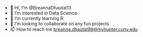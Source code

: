 - 👋 Hi, I’m @BreannaDhautal13
- 👀 I’m interested in Data Science
- 🌱 I’m currently learning R
- 💞️ I’m looking to collaborate on any fun projects
- 📫 How to reach me breanna.dhautal98@myhunter.cuny.edu

<!---
BreannaDhautal13/BreannaDhautal13 is a ✨ special ✨ repository because its `README.md` (this file) appears on your GitHub profile.
You can click the Preview link to take a look at your changes.
--->

